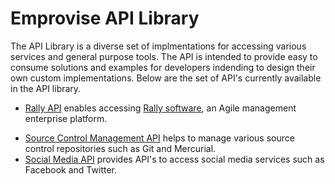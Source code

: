 Emprovise API Library
=============

The API Library is a diverse set of implmentations for accessing various services and general purpose tools. The API is intended to provide easy to consume solutions and examples for developers indending to design their own custom implementations. Below are the set of API's currently available in the API library.

* [Rally API](rally-api/README.md) enables accessing [Rally software](https://www.rallydev.com/), an Agile management enterprise platform.
+ [Source Control Management API](scm-api/README.md) helps to manage various source control repositories such as Git and Mercurial.
+ [Social Media API](socialmedia-api/README.md) provides API's to access social media services such as Facebook and Twitter.

